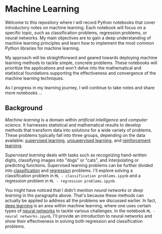 # Machine Learning

Welcome to this repository where I will record Python notebooks that cover introductory notes on machine learning. Each notebook will focus on a specific topic, such as classification problems, regression problems, or neural networks. My main objectives are to gain a deep understanding of machine learning principles and learn how to implement the most common Python libraries for machine learning.

My approach will be straightforward and geared towards deploying machine learning methods to tackle simple, concrete problems. These notebooks will prioritize the applications and won't delve into the mathematical and statistical foundations supporting the effectiveness and convergence of the machine learning techniques.

As I progress in my learning journey, I will continue to take notes and share more notebooks ...


## Background

_Machine learning_ is a domain within _artificial intelligence_ and _computer science_. It harnesses statistical and mathematical results to develop methods that transform data into solutions for a wide variety of problems. These problems typically fall into three groups, depending on the data available: [supervised learning](https://en.wikipedia.org/wiki/Supervised_learning), [unsupervised learning](https://en.wikipedia.org/wiki/Unsupervised_learning), and [reinforcement learning](https://en.wikipedia.org/wiki/Reinforcement_learning).

_Supervised learning_ deals with tasks such as recognizing hand-written digits, classifying images into "dogs" or "cats", and interpolating or predicting functions. Supervised learning problems can be further divided into [classification](https://en.wikipedia.org/wiki/Statistical_classification) and [regression](https://en.wikipedia.org/wiki/Regression_analysis) problems.  I'll explore solving a classification problem in `ML - classification problems.ipynb` and a regression problem in `ML - regression problems.ipynb`.

You might have noticed that I didn't mention _neural networks_ or _deep learning_ in the paragraphs above. That's because these methods can actually be applied to address all the problems we discussed earlier. In fact, [deep learning](https://en.wikipedia.org/wiki/Deep_learning) is an area within machine learning, where one uses certain types of [neural networks](https://en.wikipedia.org/wiki/Artificial_neural_network) to tackle various challenges. In the notebook `ML - neural networks.ipynb`, I'll provide an introduction to neural networks and show their effectiveness in solving both regression and classification problems.
